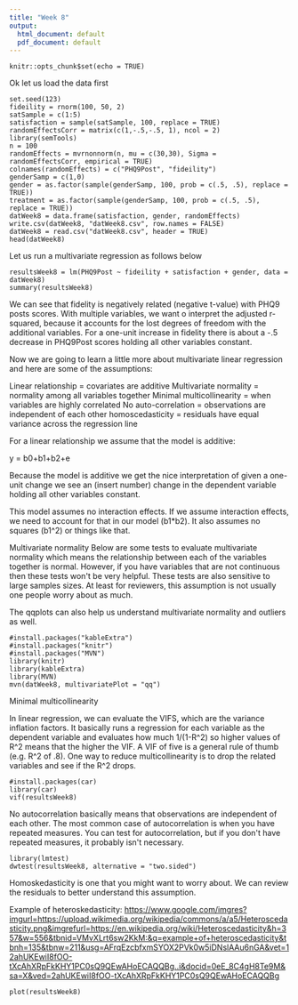 ```yaml
---
title: "Week 8"
output:
  html_document: default
  pdf_document: default
---
```


```{r setup, include=FALSE}
knitr::opts_chunk$set(echo = TRUE)
```
Ok let us load the data first
```{r}
set.seed(123)
fideility = rnorm(100, 50, 2)
satSample = c(1:5)
satisfaction = sample(satSample, 100, replace = TRUE)
randomEffectsCorr = matrix(c(1,-.5,-.5, 1), ncol = 2)
library(semTools)
n = 100
randomEffects = mvrnonnorm(n, mu = c(30,30), Sigma = randomEffectsCorr, empirical = TRUE)
colnames(randomEffects) = c("PHQ9Post", "fideility")
genderSamp = c(1,0)
gender = as.factor(sample(genderSamp, 100, prob = c(.5, .5), replace = TRUE))
treatment = as.factor(sample(genderSamp, 100, prob = c(.5, .5), replace = TRUE))
datWeek8 = data.frame(satisfaction, gender, randomEffects)
write.csv(datWeek8, "datWeek8.csv", row.names = FALSE)
datWeek8 = read.csv("datWeek8.csv", header = TRUE)
head(datWeek8)
```
Let us run a multivariate regression as follows below 
```{r}
resultsWeek8 = lm(PHQ9Post ~ fideility + satisfaction + gender, data = datWeek8)
summary(resultsWeek8)
```
We can see that fidelity is negatively related (negative t-value) with PHQ9 posts scores.  With multiple variables, we want o interpret the adjusted r-squared, because it accounts for the lost degrees of freedom with the additional variables.  For a one-unit increase in fidelity there is about a -.5 decrease in PHQ9Post scores holding all other variables constant. 

Now we are going to learn a little more about multivariate linear regression and here are some of the assumptions:

Linear relationship = covariates are additive
Multivariate normality = normality among all variables together
Minimal multicollinearity = when variables are highly correlated
No auto-correlation = observations are independent of each other
homoscedasticity = residuals have equal variance across the regression line

For a linear relationship we assume that the model is additive:

y = b0+b1+b2+e 

Because the model is additive we get the nice interpretation of given a one-unit change we see an (insert number) change in the dependent variable holding all other variables constant. 

This model assumes no interaction effects.  If we assume interaction effects, we need to account for that in our model (b1*b2).  It also assumes no squares (b1^2) or things like that. 


Multivariate normality
Below are some tests to evaluate multivariate normality which means the relationship between each of the variables together is normal.  However, if you have variables that are not continuous then these tests won't be very helpful.  These tests are also sensitive to large samples sizes.  At least for reviewers, this assumption is not usually one people worry about as much.  

The qqplots can also help us understand multivariate normality and outliers as well.
```{r}
#install.packages("kableExtra")
#install.packages("knitr")
#install.packages("MVN")
library(knitr)
library(kableExtra)
library(MVN)
mvn(datWeek8, multivariatePlot = "qq")
```
Minimal multicollinearity

In linear regression, we can evaluate the VIFS, which are the variance inflation factors.  It basically runs a regression for each variable as the dependent variable and evaluates how much 
1/(1-R^2) so higher values of R^2 means that the higher the VIF.  A VIF of five is a general rule of thumb (e.g. R^2 of .8).  One way to reduce multicollinearity is to drop the related variables and see if the R^2 drops. 
```{r}
#install.packages(car)
library(car)
vif(resultsWeek8)
```
No autocorrelation basically means that observations are independent of each other.  The most common case of autocorrelation is when you have repeated measures. You can test for autocorrelation, but if you don't have repeated measures, it probably isn't necessary.
```{r}
library(lmtest)
dwtest(resultsWeek8, alternative = "two.sided")
```
Homoskedasticity is one that you might want to worry about.  We can review the residuals to better understand this assumption. 

Example of heteroskedasticity: https://www.google.com/imgres?imgurl=https://upload.wikimedia.org/wikipedia/commons/a/a5/Heteroscedasticity.png&imgrefurl=https://en.wikipedia.org/wiki/Heteroscedasticity&h=357&w=556&tbnid=VMvXLrt6sw2KkM:&q=example+of+heteroscedasticity&tbnh=135&tbnw=211&usg=AFrqEzcbfxmSYOX2PVk0w5iDNslAAu6nGA&vet=12ahUKEwiI8fOO-tXcAhXRpFkKHY1PC0sQ9QEwAHoECAQQBg..i&docid=0eE_8C4gH8Te9M&sa=X&ved=2ahUKEwiI8fOO-tXcAhXRpFkKHY1PC0sQ9QEwAHoECAQQBg
```{r}
plot(resultsWeek8)
```
